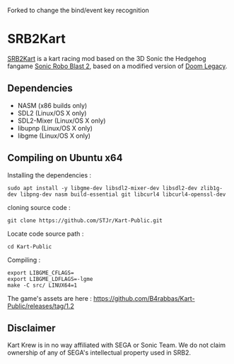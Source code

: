 Forked to change the bind/event key recognition

# SRB2Kart

[SRB2Kart](https://srb2.org/mods/) is a kart racing mod based on the 3D Sonic the Hedgehog fangame [Sonic Robo Blast 2](https://srb2.org/), based on a modified version of [Doom Legacy](http://doomlegacy.sourceforge.net/).


## Dependencies
- NASM (x86 builds only)
- SDL2 (Linux/OS X only)
- SDL2-Mixer (Linux/OS X only)
- libupnp (Linux/OS X only)
- libgme (Linux/OS X only)

## Compiling on Ubuntu x64

Installing the dependencies :
```
sudo apt install -y libgme-dev libsdl2-mixer-dev libsdl2-dev zlib1g-dev libpng-dev nasm build-essential git libcurl4 libcurl4-openssl-dev
```

cloning source code :
```
git clone https://github.com/STJr/Kart-Public.git
```

Locate code source path : 
```
cd Kart-Public
```

Compiling : 
```
export LIBGME_CFLAGS=
export LIBGME_LDFLAGS=-lgme
make -C src/ LINUX64=1
```

The game's assets are here : https://github.com/B4rabbas/Kart-Public/releases/tag/1.2




## Disclaimer
Kart Krew is in no way affiliated with SEGA or Sonic Team. We do not claim ownership of any of SEGA's intellectual property used in SRB2.
